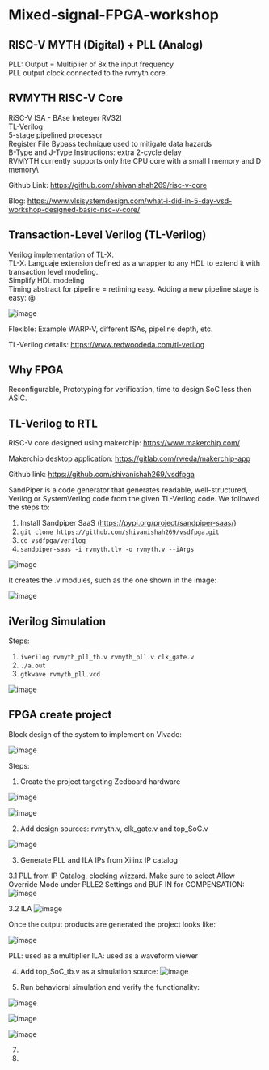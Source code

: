 # Mixed-signal-FPGA-workshop
## RISC-V MYTH (Digital) + PLL (Analog)
PLL: Output = Multiplier of 8x the input frequency\
PLL output clock connected to the rvmyth core.

## RVMYTH RISC-V Core
RiSC-V ISA - BAse Ineteger RV32I\
TL-Verilog\
5-stage pipelined processor\
Register File Bypass technique used to mitigate data hazards\
B-Type and J-Type Instructions: extra 2-cycle delay\
RVMYTH currently supports only hte CPU core with a small I memory and D memory\

Github Link: https://github.com/shivanishah269/risc-v-core

Blog: https://www.vlsisystemdesign.com/what-i-did-in-5-day-vsd-workshop-designed-basic-risc-v-core/


## Transaction-Level Verilog (TL-Verilog)
Verilog implementation of TL-X.\
TL-X: Languaje extension defined as a wrapper to any HDL to extend it with transaction level modeling.\
Simplify HDL modeling\
Timing abstract for pipeline = retiming easy. Adding a new pipeline stage is easy: @ 

![image](https://user-images.githubusercontent.com/85632581/171022175-b609ce00-a9be-4537-a03d-ce38aa37b1e0.png)

Flexible: Example WARP-V, different ISAs, pipeline depth, etc.

TL-Verilog details: https://www.redwoodeda.com/tl-verilog

## Why FPGA

Reconfigurable, Prototyping for verification, time to design SoC less then ASIC.

## TL-Verilog to RTL

RISC-V core designed using makerchip: https://www.makerchip.com/

Makerchip desktop application: https://gitlab.com/rweda/makerchip-app

Github link: https://github.com/shivanishah269/vsdfpga

SandPiper is a code generator that generates readable, well-structured, Verilog or SystemVerilog code from the given TL-Verilog code.
We followed the steps to: 
1. Install Sandpiper SaaS (https://pypi.org/project/sandpiper-saas/)
2. `git clone https://github.com/shivanishah269/vsdfpga.git`
3. `cd vsdfpga/verilog`
4. `sandpiper-saas -i rvmyth.tlv -o rvmyth.v --iArgs`

![image](https://user-images.githubusercontent.com/85632581/171029979-e17f3309-f1ab-4fcb-b44a-b06dde432f70.png)

It creates the .v modules, such as the one shown in the image:

![image](https://user-images.githubusercontent.com/85632581/171030353-d57124c1-e9d6-4480-bffd-509095e10aa6.png)

## iVerilog Simulation

Steps:
1. `iverilog rvmyth_pll_tb.v rvmyth_pll.v clk_gate.v`
2. `./a.out`
3. `gtkwave rvmyth_pll.vcd`

![image](https://user-images.githubusercontent.com/85632581/171032112-7d7b525b-38be-4703-890b-cd77f1b8854b.png)


## FPGA create project

Block design of the system to implement on Vivado:

![image](https://user-images.githubusercontent.com/85632581/171057877-8ac95f19-5dcb-4795-a99c-9dc503d1eaa2.png)


Steps:

1. Create the project targeting Zedboard hardware

![image](https://user-images.githubusercontent.com/85632581/171058302-387eba23-2651-40ce-a4d8-e8a1ff5e6131.png)

![image](https://user-images.githubusercontent.com/85632581/171058557-cc7d14a1-a40a-4986-b6ce-86917610e891.png)

2. Add design sources: rvmyth.v, clk_gate.v and top_SoC.v

![image](https://user-images.githubusercontent.com/85632581/171058984-c2f98d70-4005-4176-9b97-c245006115f2.png)


3. Generate PLL and ILA IPs from Xilinx IP catalog

3.1 PLL from IP Catalog, clocking wizzard. Make sure to select Allow Override Mode under PLLE2 Settings and BUF IN for COMPENSATION:
![image](https://user-images.githubusercontent.com/85632581/171059677-0b8ff31f-e4bc-4bb2-89d7-61732bffe0b0.png)

3.2 ILA
![image](https://user-images.githubusercontent.com/85632581/171059877-c4d6e4b6-177e-4540-bf0f-c847b9fe1005.png)

Once the output products are generated the project looks like:

![image](https://user-images.githubusercontent.com/85632581/171060000-dbb0693a-4e19-42cb-8171-b8aee621388c.png)


PLL: used as a multiplier
ILA: used as a waveform viewer

4. Add top_SoC_tb.v as a simulation source:
![image](https://user-images.githubusercontent.com/85632581/171060237-2c263ea4-f1ab-418e-93e6-0caf13c83d12.png)

5. Run behavioral simulation and verify the functionality:

![image](https://user-images.githubusercontent.com/85632581/171060969-6f55376f-e56e-4cd4-ac56-79382eba92cd.png)


![image](https://user-images.githubusercontent.com/85632581/171061157-1db93341-59d6-49e4-8d44-f4fae3302dbe.png)

![image](https://user-images.githubusercontent.com/85632581/171061199-8db46d7e-648d-4954-a2bb-d77f29fa429b.png)



7. 


3. 



